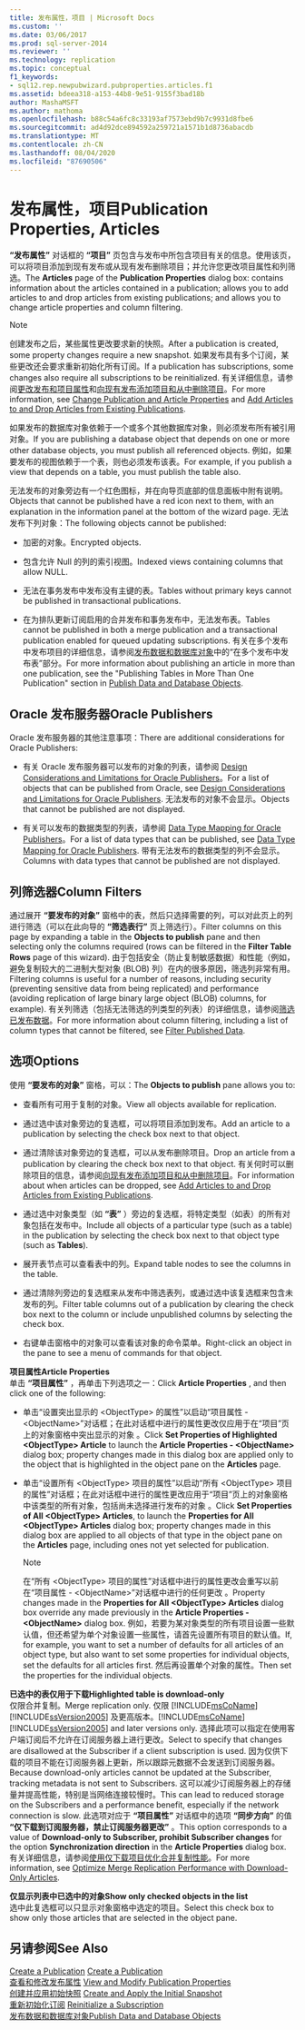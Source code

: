 ```yaml
---
title: 发布属性，项目 | Microsoft Docs
ms.custom: ''
ms.date: 03/06/2017
ms.prod: sql-server-2014
ms.reviewer: ''
ms.technology: replication
ms.topic: conceptual
f1_keywords:
- sql12.rep.newpubwizard.pubproperties.articles.f1
ms.assetid: bdeea318-a153-44b8-9e51-9155f3bad18b
author: MashaMSFT
ms.author: mathoma
ms.openlocfilehash: b88c54a6fc8c33193af7573ebd9b7c9931d8fbe6
ms.sourcegitcommit: ad4d92dce894592a259721a1571b1d8736abacdb
ms.translationtype: MT
ms.contentlocale: zh-CN
ms.lasthandoff: 08/04/2020
ms.locfileid: "87690506"
---
```

# <a name="publication-properties-articles"></a><span data-ttu-id="5d4f1-102">发布属性，项目</span><span class="sxs-lookup"><span data-stu-id="5d4f1-102">Publication Properties, Articles</span></span>
  <span data-ttu-id="5d4f1-103">**“发布属性”** 对话框的 **“项目”** 页包含与发布中所包含项目有关的信息。使用该页，可以将项目添加到现有发布或从现有发布删除项目；并允许您更改项目属性和列筛选。</span><span class="sxs-lookup"><span data-stu-id="5d4f1-103">The **Articles** page of the **Publication Properties** dialog box: contains information about the articles contained in a publication; allows you to add articles to and drop articles from existing publications; and allows you to change article properties and column filtering.</span></span>  
  
> [!NOTE]  
>  <span data-ttu-id="5d4f1-104">创建发布之后，某些属性更改要求新的快照。</span><span class="sxs-lookup"><span data-stu-id="5d4f1-104">After a publication is created, some property changes require a new snapshot.</span></span> <span data-ttu-id="5d4f1-105">如果发布具有多个订阅，某些更改还会要求重新初始化所有订阅。</span><span class="sxs-lookup"><span data-stu-id="5d4f1-105">If a publication has subscriptions, some changes also require all subscriptions to be reinitialized.</span></span> <span data-ttu-id="5d4f1-106">有关详细信息，请参阅[更改发布和项目属性](publish/change-publication-and-article-properties.md)和[向现有发布添加项目和从中删除项目](publish/add-articles-to-and-drop-articles-from-existing-publications.md)。</span><span class="sxs-lookup"><span data-stu-id="5d4f1-106">For more information, see [Change Publication and Article Properties](publish/change-publication-and-article-properties.md) and [Add Articles to and Drop Articles from Existing Publications](publish/add-articles-to-and-drop-articles-from-existing-publications.md).</span></span>  
  
 <span data-ttu-id="5d4f1-107">如果发布的数据库对象依赖于一个或多个其他数据库对象，则必须发布所有被引用对象。</span><span class="sxs-lookup"><span data-stu-id="5d4f1-107">If you are publishing a database object that depends on one or more other database objects, you must publish all referenced objects.</span></span> <span data-ttu-id="5d4f1-108">例如，如果要发布的视图依赖于一个表，则也必须发布该表。</span><span class="sxs-lookup"><span data-stu-id="5d4f1-108">For example, if you publish a view that depends on a table, you must publish the table also.</span></span>  
  
 <span data-ttu-id="5d4f1-109">无法发布的对象旁边有一个红色图标，并在向导页底部的信息面板中附有说明。</span><span class="sxs-lookup"><span data-stu-id="5d4f1-109">Objects that cannot be published have a red icon next to them, with an explanation in the information panel at the bottom of the wizard page.</span></span> <span data-ttu-id="5d4f1-110">无法发布下列对象：</span><span class="sxs-lookup"><span data-stu-id="5d4f1-110">The following objects cannot be published:</span></span>  
  
-   <span data-ttu-id="5d4f1-111">加密的对象。</span><span class="sxs-lookup"><span data-stu-id="5d4f1-111">Encrypted objects.</span></span>  
  
-   <span data-ttu-id="5d4f1-112">包含允许 Null 的列的索引视图。</span><span class="sxs-lookup"><span data-stu-id="5d4f1-112">Indexed views containing columns that allow NULL.</span></span>  
  
-   <span data-ttu-id="5d4f1-113">无法在事务发布中发布没有主键的表。</span><span class="sxs-lookup"><span data-stu-id="5d4f1-113">Tables without primary keys cannot be published in transactional publications.</span></span>  
  
-   <span data-ttu-id="5d4f1-114">在为排队更新订阅启用的合并发布和事务发布中，无法发布表。</span><span class="sxs-lookup"><span data-stu-id="5d4f1-114">Tables cannot be published in both a merge publication and a transactional publication enabled for queued updating subscriptions.</span></span> <span data-ttu-id="5d4f1-115">有关在多个发布中发布项目的详细信息，请参阅[发布数据和数据库对象](publish/publish-data-and-database-objects.md)中的“在多个发布中发布表”部分。</span><span class="sxs-lookup"><span data-stu-id="5d4f1-115">For more information about publishing an article in more than one publication, see the "Publishing Tables in More Than One Publication" section in [Publish Data and Database Objects](publish/publish-data-and-database-objects.md).</span></span>  
  
## <a name="oracle-publishers"></a><span data-ttu-id="5d4f1-116">Oracle 发布服务器</span><span class="sxs-lookup"><span data-stu-id="5d4f1-116">Oracle Publishers</span></span>  
 <span data-ttu-id="5d4f1-117">Oracle 发布服务器的其他注意事项：</span><span class="sxs-lookup"><span data-stu-id="5d4f1-117">There are additional considerations for Oracle Publishers:</span></span>  
  
-   <span data-ttu-id="5d4f1-118">有关 Oracle 发布服务器可以发布的对象的列表，请参阅 [Design Considerations and Limitations for Oracle Publishers](non-sql/design-considerations-and-limitations-for-oracle-publishers.md)。</span><span class="sxs-lookup"><span data-stu-id="5d4f1-118">For a list of objects that can be published from Oracle, see [Design Considerations and Limitations for Oracle Publishers](non-sql/design-considerations-and-limitations-for-oracle-publishers.md).</span></span> <span data-ttu-id="5d4f1-119">无法发布的对象不会显示。</span><span class="sxs-lookup"><span data-stu-id="5d4f1-119">Objects that cannot be published are not displayed.</span></span>  
  
-   <span data-ttu-id="5d4f1-120">有关可以发布的数据类型的列表，请参阅 [Data Type Mapping for Oracle Publishers](non-sql/data-type-mapping-for-oracle-publishers.md)。</span><span class="sxs-lookup"><span data-stu-id="5d4f1-120">For a list of data types that can be published, see [Data Type Mapping for Oracle Publishers](non-sql/data-type-mapping-for-oracle-publishers.md).</span></span> <span data-ttu-id="5d4f1-121">带有无法发布的数据类型的列不会显示。</span><span class="sxs-lookup"><span data-stu-id="5d4f1-121">Columns with data types that cannot be published are not displayed.</span></span>  
  
## <a name="column-filters"></a><span data-ttu-id="5d4f1-122">列筛选器</span><span class="sxs-lookup"><span data-stu-id="5d4f1-122">Column Filters</span></span>  
 <span data-ttu-id="5d4f1-123">通过展开 **“要发布的对象”** 窗格中的表，然后只选择需要的列，可以对此页上的列进行筛选（可以在此向导的 **“筛选表行”** 页上筛选行）。</span><span class="sxs-lookup"><span data-stu-id="5d4f1-123">Filter columns on this page by expanding a table in the **Objects to publish** pane and then selecting only the columns required (rows can be filtered in the **Filter Table Rows** page of this wizard).</span></span> <span data-ttu-id="5d4f1-124">由于包括安全（防止复制敏感数据）和性能（例如，避免复制较大的二进制大型对象 (BLOB) 列）在内的很多原因，筛选列非常有用。</span><span class="sxs-lookup"><span data-stu-id="5d4f1-124">Filtering columns is useful for a number of reasons, including security (preventing sensitive data from being replicated) and performance (avoiding replication of large binary large object (BLOB) columns, for example).</span></span> <span data-ttu-id="5d4f1-125">有关列筛选（包括无法筛选的列类型的列表）的详细信息，请参阅[筛选已发布数据](publish/filter-published-data.md)。</span><span class="sxs-lookup"><span data-stu-id="5d4f1-125">For more information about column filtering, including a list of column types that cannot be filtered, see [Filter Published Data](publish/filter-published-data.md).</span></span>  
  
## <a name="options"></a><span data-ttu-id="5d4f1-126">选项</span><span class="sxs-lookup"><span data-stu-id="5d4f1-126">Options</span></span>  
 <span data-ttu-id="5d4f1-127">使用 **“要发布的对象”** 窗格，可以：</span><span class="sxs-lookup"><span data-stu-id="5d4f1-127">The **Objects to publish** pane allows you to:</span></span>  
  
-   <span data-ttu-id="5d4f1-128">查看所有可用于复制的对象。</span><span class="sxs-lookup"><span data-stu-id="5d4f1-128">View all objects available for replication.</span></span>  
  
-   <span data-ttu-id="5d4f1-129">通过选中该对象旁边的复选框，可以将项目添加到发布。</span><span class="sxs-lookup"><span data-stu-id="5d4f1-129">Add an article to a publication by selecting the check box next to that object.</span></span>  
  
-   <span data-ttu-id="5d4f1-130">通过清除该对象旁边的复选框，可以从发布删除项目。</span><span class="sxs-lookup"><span data-stu-id="5d4f1-130">Drop an article from a publication by clearing the check box next to that object.</span></span> <span data-ttu-id="5d4f1-131">有关何时可以删除项目的信息，请参阅[向现有发布添加项目和从中删除项目](publish/add-articles-to-and-drop-articles-from-existing-publications.md)。</span><span class="sxs-lookup"><span data-stu-id="5d4f1-131">For information about when articles can be dropped, see [Add Articles to and Drop Articles from Existing Publications](publish/add-articles-to-and-drop-articles-from-existing-publications.md).</span></span>  
  
-   <span data-ttu-id="5d4f1-132">通过选中对象类型（如 **“表”** ）旁边的复选框，将特定类型（如表）的所有对象包括在发布中。</span><span class="sxs-lookup"><span data-stu-id="5d4f1-132">Include all objects of a particular type (such as a table) in the publication by selecting the check box next to that object type (such as **Tables**).</span></span>  
  
-   <span data-ttu-id="5d4f1-133">展开表节点可以查看表中的列。</span><span class="sxs-lookup"><span data-stu-id="5d4f1-133">Expand table nodes to see the columns in the table.</span></span>  
  
-   <span data-ttu-id="5d4f1-134">通过清除列旁边的复选框来从发布中筛选表列，或通过选中该复选框来包含未发布的列。</span><span class="sxs-lookup"><span data-stu-id="5d4f1-134">Filter table columns out of a publication by clearing the check box next to the column or include unpublished columns by selecting the check box.</span></span>  
  
-   <span data-ttu-id="5d4f1-135">右键单击窗格中的对象可以查看该对象的命令菜单。</span><span class="sxs-lookup"><span data-stu-id="5d4f1-135">Right-click an object in the pane to see a menu of commands for that object.</span></span>  
  
 <span data-ttu-id="5d4f1-136">**项目属性**</span><span class="sxs-lookup"><span data-stu-id="5d4f1-136">**Article Properties**</span></span>  
 <span data-ttu-id="5d4f1-137">单击 **“项目属性”** ，再单击下列选项之一：</span><span class="sxs-lookup"><span data-stu-id="5d4f1-137">Click **Article Properties** , and then click one of the following:</span></span>  
  
-   <span data-ttu-id="5d4f1-138">单击“设置突出显示的 \<ObjectType> 的属性”以启动“项目属性 - \<ObjectName>”对话框；在此对话框中进行的属性更改仅应用于在“项目”页上的对象窗格中突出显示的对象  。</span><span class="sxs-lookup"><span data-stu-id="5d4f1-138">Click **Set Properties of Highlighted \<ObjectType> Article** to launch the **Article Properties - \<ObjectName>** dialog box; property changes made in this dialog box are applied only to the object that is highlighted in the object pane on the **Articles** page.</span></span>  
  
-   <span data-ttu-id="5d4f1-139">单击“设置所有 \<ObjectType> 项目的属性”以启动“所有 \<ObjectType> 项目的属性”对话框；在此对话框中进行的属性更改应用于“项目”页上的对象窗格中该类型的所有对象，包括尚未选择进行发布的对象  。</span><span class="sxs-lookup"><span data-stu-id="5d4f1-139">Click **Set Properties of All \<ObjectType> Articles**, to launch the **Properties for All \<ObjectType> Articles** dialog box; property changes made in this dialog box are applied to all objects of that type in the object pane on the **Articles** page, including ones not yet selected for publication.</span></span>  
  
    > [!NOTE]  
    >  <span data-ttu-id="5d4f1-140">在“所有 \<ObjectType> 项目的属性”对话框中进行的属性更改会重写以前在“项目属性 - \<ObjectName>”对话框中进行的任何更改 。</span><span class="sxs-lookup"><span data-stu-id="5d4f1-140">Property changes made in the **Properties for All \<ObjectType> Articles** dialog box override any made previously in the **Article Properties - \<ObjectName>** dialog box.</span></span> <span data-ttu-id="5d4f1-141">例如，若要为某对象类型的所有项目设置一些默认值，但还希望为单个对象设置一些属性，请首先设置所有项目的默认值。</span><span class="sxs-lookup"><span data-stu-id="5d4f1-141">If, for example, you want to set a number of defaults for all articles of an object type, but also want to set some properties for individual objects, set the defaults for all articles first.</span></span> <span data-ttu-id="5d4f1-142">然后再设置单个对象的属性。</span><span class="sxs-lookup"><span data-stu-id="5d4f1-142">Then set the properties for the individual objects.</span></span>  
  
 <span data-ttu-id="5d4f1-143">**已选中的表仅用于下载**</span><span class="sxs-lookup"><span data-stu-id="5d4f1-143">**Highlighted table is download-only**</span></span>  
 <span data-ttu-id="5d4f1-144">仅限合并复制。</span><span class="sxs-lookup"><span data-stu-id="5d4f1-144">Merge replication only.</span></span> <span data-ttu-id="5d4f1-145">仅限 [!INCLUDE[msCoName](../../includes/msconame-md.md)] [!INCLUDE[ssVersion2005](../../includes/ssversion2005-md.md)] 及更高版本。</span><span class="sxs-lookup"><span data-stu-id="5d4f1-145">[!INCLUDE[msCoName](../../includes/msconame-md.md)] [!INCLUDE[ssVersion2005](../../includes/ssversion2005-md.md)] and later versions only.</span></span> <span data-ttu-id="5d4f1-146">选择此项可以指定在使用客户端订阅后不允许在订阅服务器上进行更改。</span><span class="sxs-lookup"><span data-stu-id="5d4f1-146">Select to specify that changes are disallowed at the Subscriber if a client subscription is used.</span></span> <span data-ttu-id="5d4f1-147">因为仅供下载的项目不能在订阅服务器上更新，所以跟踪元数据不会发送到订阅服务器。</span><span class="sxs-lookup"><span data-stu-id="5d4f1-147">Because download-only articles cannot be updated at the Subscriber, tracking metadata is not sent to Subscribers.</span></span> <span data-ttu-id="5d4f1-148">这可以减少订阅服务器上的存储量并提高性能，特别是当网络连接较慢时。</span><span class="sxs-lookup"><span data-stu-id="5d4f1-148">This can lead to reduced storage on the Subscribers and a performance benefit, especially if the network connection is slow.</span></span> <span data-ttu-id="5d4f1-149">此选项对应于 **“项目属性”** 对话框中的选项 **“同步方向”** 的值 **“仅下载到订阅服务器，禁止订阅服务器更改”** 。</span><span class="sxs-lookup"><span data-stu-id="5d4f1-149">This option corresponds to a value of **Download-only to Subscriber, prohibit Subscriber changes** for the option **Synchronization direction** in the **Article Properties** dialog box.</span></span> <span data-ttu-id="5d4f1-150">有关详细信息，请参阅[使用仅下载项目优化合并复制性能](merge/optimize-merge-replication-performance-with-download-only-articles.md)。</span><span class="sxs-lookup"><span data-stu-id="5d4f1-150">For more information, see [Optimize Merge Replication Performance with Download-Only Articles](merge/optimize-merge-replication-performance-with-download-only-articles.md).</span></span>  
  
 <span data-ttu-id="5d4f1-151">**仅显示列表中已选中的对象**</span><span class="sxs-lookup"><span data-stu-id="5d4f1-151">**Show only checked objects in the list**</span></span>  
 <span data-ttu-id="5d4f1-152">选中此复选框可以只显示对象窗格中选定的项目。</span><span class="sxs-lookup"><span data-stu-id="5d4f1-152">Select this check box to show only those articles that are selected in the object pane.</span></span>  
  
## <a name="see-also"></a><span data-ttu-id="5d4f1-153">另请参阅</span><span class="sxs-lookup"><span data-stu-id="5d4f1-153">See Also</span></span>  
 <span data-ttu-id="5d4f1-154">[Create a Publication](publish/create-a-publication.md) </span><span class="sxs-lookup"><span data-stu-id="5d4f1-154">[Create a Publication](publish/create-a-publication.md) </span></span>  
 <span data-ttu-id="5d4f1-155">[查看和修改发布属性](publish/view-and-modify-publication-properties.md) </span><span class="sxs-lookup"><span data-stu-id="5d4f1-155">[View and Modify Publication Properties](publish/view-and-modify-publication-properties.md) </span></span>  
 <span data-ttu-id="5d4f1-156">[创建并应用初始快照](create-and-apply-the-initial-snapshot.md) </span><span class="sxs-lookup"><span data-stu-id="5d4f1-156">[Create and Apply the Initial Snapshot](create-and-apply-the-initial-snapshot.md) </span></span>  
 <span data-ttu-id="5d4f1-157">[重新初始化订阅](reinitialize-a-subscription.md) </span><span class="sxs-lookup"><span data-stu-id="5d4f1-157">[Reinitialize a Subscription](reinitialize-a-subscription.md) </span></span>  
 [<span data-ttu-id="5d4f1-158">发布数据和数据库对象</span><span class="sxs-lookup"><span data-stu-id="5d4f1-158">Publish Data and Database Objects</span></span>](publish/publish-data-and-database-objects.md)  
  
  
